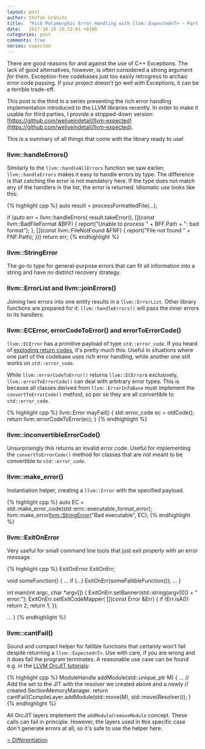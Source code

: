 ```yaml
---
layout: post
author: Stefan Gränitz
title:  "Rich Polymorphic Error Handling with llvm::Expected<T> — Part 3"
date:   2017-10-28 19:33:01 +0200
categories: post
comments: true
series: expected
--- 
```


There are good reasons for and against the use of C++ Exceptions. The lack of good alternatives, however, is often considered a strong argument _for_ them. Exception-free codebases just too easily retrogress to archaic error code passing. If your project doesn't go well with Exceptions, it can be a terrible trade-off.

This post is the third in a series presenting the rich error handling implementation introduced to the LLVM libraries recently. In order to make it usable for third parties, I provide a stripped-down version:
[https://github.com/weliveindetail/llvm-expected](https://github.com/weliveindetail/llvm-expected).

This is a summary of all things that come with the library ready to use!


### llvm::handleErrors()

Similarly to the `llvm::handleAllErrors` function we saw earlier, `llvm::handleErrors` makes it easy to handle errors by type. The difference is that catching the error is not mandatory here. If the type does not match any of the handlers in the list, the error is returned. Idiomatic use looks like this:

{% highlight cpp %}
auto result = processFormattedFile(...);

if (auto err = llvm::handleErrors(
      result.takeError(),
      [](const llvm::BadFileFormat &BFF) {
        report("Unable to process " + BFF.Path + ": bad format");
      },
      [](const llvm::FileNotFound &FNF) {
        report("File not found " + FNF.Path);
      }))
  return err;
{% endhighlight %}


### llvm::StringError

The go-to type for general-purpose errors that can fit all information into a string and have no distinct recovery strategy.


### llvm::ErrorList and llvm::joinErrors()

Joining two errors into one entity results in a `llvm::ErrorList`. Other library functions are prepared for it: `llvm::handleErrors()` will pass the inner errors to its handlers.


### llvm::ECError, errorCodeToError() and errorToErrorCode()

`llvm::ECError` has a primitive payload of type `std::error_code`. If you heard of [exploding return codes](https://groups.google.com/forum/#!msg/comp.lang.c++.moderated/BkZqPfoq3ys/H_PMR8Sat4oJ), it's pretty much this. Useful in situations where one part of the codebase uses rich error handling, while another one still works on `std::error_code`.

While `llvm::errorCodeToError()` returns `llvm::ECError`s exclusively, `llvm::errorToErrorCode()` can deal with arbitrary error types. This is because all classes derived from `llvm::ErrorInfoBase` must implement the `convertToErrorCode()` method, so per se they are all convertible to `std::error_code`.

{% highlight cpp %}
llvm::Error mayFail() {
  std::error_code ec = oldCode();
  return llvm::errorCodeToError(ec);
}
{% endhighlight %}


### llvm::inconvertibleErrorCode()

Unsurprisingly this returns an invalid error code. Useful for implementing the `convertToErrorCode()` method for classes that are not meant to be convertible to `std::error_code`.


### llvm::make_error<T>()

Instantiation helper, creating a `llvm::Error` with the specified payload.

{% highlight cpp %}
auto EC = std::make_error_code(std::errc::executable_format_error);
llvm::make_error<llvm::StringError>("Bad executable", EC);
{% endhighlight %}


### llvm::ExitOnError

Very useful for small command line tools that just exit properly with an error message.

{% highlight cpp %}
ExitOnError ExitOnErr;

void someFunction() {
  ...
  if (...)
    ExitOnErr(someFallibleFunction());
  ...
}

int main(int argc, char *argv[]) {
  ExitOnErr.setBanner(std::string(argv[0]) + " error:");
  ExitOnErr.setExitCodeMapper(
    [](const Error &Err) {
      if (Err.isA<BadFileFormat>())
        return 2;
      return 1;
    });

  ...
}
{% endhighlight %}


### llvm::cantFail()

Sound and compact helper for fallible functions that certainly won't fail despite returning a `llvm::Expected<T>`. Use with care, if you are wrong and it does fail the program terminates. A reasonable use case can be found e.g. in the [LLVM OrcJIT tutorials](https://github.com/llvm-mirror/llvm/blob/master/examples/Kaleidoscope/BuildingAJIT/Chapter1/KaleidoscopeJIT.h#L78):

{% highlight cpp %}
ModuleHandle addModule(std::unique_ptr<Module> M) {
  ...
  // Add the set to the JIT with the resolver we created above and a newly
  // created SectionMemoryManager.
  return cantFail(CompileLayer.addModule(std::move(M),
                                         std::move(Resolver)));
}
{% endhighlight %}

All OrcJIT layers implement the `addModule`/`removeModule` concept. These calls can fail in principle. However, the layers used in this specific case don't generate errors at all, so it's safe to use the helper here.

<a style="float: left;" href="{{ site.baseurl }}{% post_url 2017-10-22-llvm-expected-differentiation %}">&lt; Differentiation</a>
<br>
